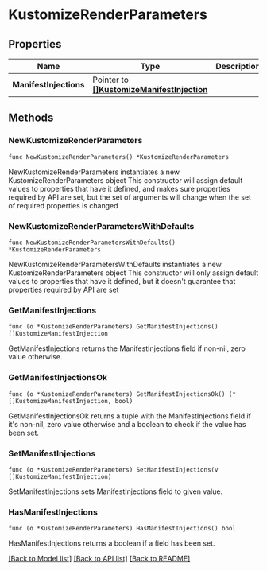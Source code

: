 # KustomizeRenderParameters

## Properties

Name | Type | Description | Notes
------------ | ------------- | ------------- | -------------
**ManifestInjections** | Pointer to [**[]KustomizeManifestInjection**](KustomizeManifestInjection.md) |  | [optional] 

## Methods

### NewKustomizeRenderParameters

`func NewKustomizeRenderParameters() *KustomizeRenderParameters`

NewKustomizeRenderParameters instantiates a new KustomizeRenderParameters object
This constructor will assign default values to properties that have it defined,
and makes sure properties required by API are set, but the set of arguments
will change when the set of required properties is changed

### NewKustomizeRenderParametersWithDefaults

`func NewKustomizeRenderParametersWithDefaults() *KustomizeRenderParameters`

NewKustomizeRenderParametersWithDefaults instantiates a new KustomizeRenderParameters object
This constructor will only assign default values to properties that have it defined,
but it doesn't guarantee that properties required by API are set

### GetManifestInjections

`func (o *KustomizeRenderParameters) GetManifestInjections() []KustomizeManifestInjection`

GetManifestInjections returns the ManifestInjections field if non-nil, zero value otherwise.

### GetManifestInjectionsOk

`func (o *KustomizeRenderParameters) GetManifestInjectionsOk() (*[]KustomizeManifestInjection, bool)`

GetManifestInjectionsOk returns a tuple with the ManifestInjections field if it's non-nil, zero value otherwise
and a boolean to check if the value has been set.

### SetManifestInjections

`func (o *KustomizeRenderParameters) SetManifestInjections(v []KustomizeManifestInjection)`

SetManifestInjections sets ManifestInjections field to given value.

### HasManifestInjections

`func (o *KustomizeRenderParameters) HasManifestInjections() bool`

HasManifestInjections returns a boolean if a field has been set.


[[Back to Model list]](../README.md#documentation-for-models) [[Back to API list]](../README.md#documentation-for-api-endpoints) [[Back to README]](../README.md)


